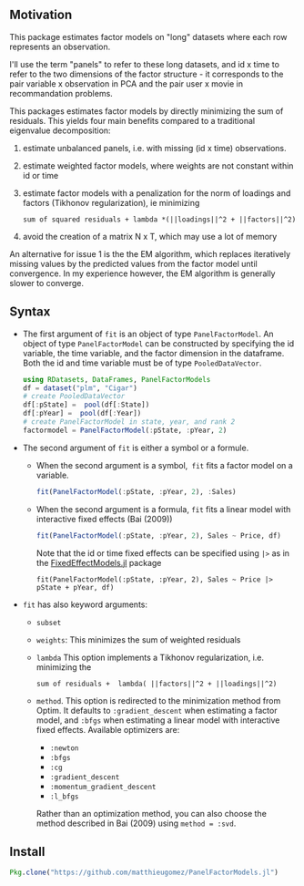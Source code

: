 
## Motivation
This package estimates factor models on "long" datasets where each row represents an observation. 

I'll use the term "panels" to refer to these long datasets, and id x time to refer to the two dimensions of the factor structure - it corresponds to the pair variable x observation in PCA and the pair user x movie in recommandation problems.



This packages estimates factor models by directly minimizing the sum of residuals. This yields four main benefits compared to a traditional eigenvalue decomposition:

1. estimate unbalanced panels, i.e. with missing (id x time) observations. 

2. estimate weighted factor models, where weights are not constant within id or time

3. estimate factor models with a penalization for the norm of loadings and factors (Tikhonov regularization), ie minimizing 

   ```
   sum of squared residuals + lambda *(||loadings||^2 + ||factors||^2)
   ```

4. avoid the creation of a matrix N x T, which may use a lot of memory

An alternative for issue 1 is the the EM algorithm, which replaces iteratively missing values by the predicted values from the factor model until convergence. In my experience however, the EM algorithm is generally slower to converge.



## Syntax
- The first argument of `fit` is an object of type `PanelFactorModel`. An object of type `PanelFactorModel` can be constructed by specifying the id variable, the time variable, and the factor dimension in the dataframe. Both the id and time variable must be of type `PooledDataVector`.

	```julia
	using RDatasets, DataFrames, PanelFactorModels
	df = dataset("plm", "Cigar")
	# create PooledDataVector
	df[:pState] =  pool(df[:State])
	df[:pYear] =  pool(df[:Year])
	# create PanelFactorModel in state, year, and rank 2
	factormodel = PanelFactorModel(:pState, :pYear, 2)
	```

- The second argument of `fit` is either a symbol or a formule.
	- When the second argument is a symbol,` fit` fits a factor model on a variable. 

		```julia
		fit(PanelFactorModel(:pState, :pYear, 2), :Sales)
		```

	- When the second argument is a formula, `fit` fits a linear model with interactive fixed effects (Bai (2009))
	

		```julia
		fit(PanelFactorModel(:pState, :pYear, 2), Sales ~ Price, df)
		```
		Note that the id or time fixed effects can be specified using `|>` as in the [FixedEffectModels.jl](https://github.com/matthieugomez/FixedEffectModels.jl) package
		```
		fit(PanelFactorModel(:pState, :pYear, 2), Sales ~ Price |> pState + pYear, df)
		```


- `fit` has also keyword arguments:
	- `subset`
	- `weights`: This minimizes the sum of weighted residuals
	- `lambda` This option implements a Tikhonov regularization, i.e. minimizing the 
		```
		sum of residuals +  lambda( ||factors||^2 + ||loadings||^2)
		```
	- `method`. This option is redirected to the minimization method from Optim. It defaults to `:gradient_descent` when estimating a factor model, and `:bfgs` when estimating a linear model with interactive fixed effects.   Available optimizers are:

		- `:newton`
		- `:bfgs`
		- `:cg`
		- `:gradient_descent`
		- `:momentum_gradient_descent`
		- `:l_bfgs`
	

		Rather than an optimization method, you can also choose the method described in Bai (2009) using `method = :svd`.

## Install

```julia
Pkg.clone("https://github.com/matthieugomez/PanelFactorModels.jl")
```
